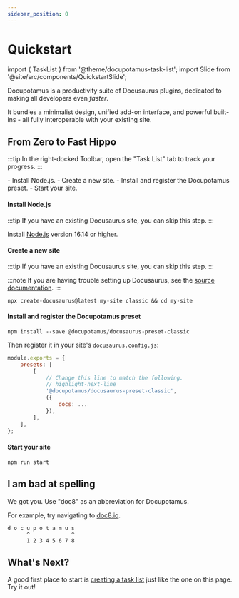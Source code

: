 ```yaml
---
sidebar_position: 0
---
```


# Quickstart

import { TaskList } from '@theme/docupotamus-task-list';
import Slide from '@site/src/components/QuickstartSlide';

Docupotamus is a productivity suite of Docusaurus plugins, dedicated to making
all developers even _faster_.

<Slide/>

It bundles a minimalist design, unified add-on interface, and powerful
built-ins - all fully interoperable with your existing site.

## From Zero to Fast Hippo

:::tip
In the right-docked Toolbar, open the "Task List" tab to track your progress.
:::

<TaskList>
- Install Node.js.
- Create a new site.
- Install and register the Docupotamus preset.
- Start your site.
</TaskList>

#### Install Node.js

:::tip
If you have an existing Docusaurus site, you can skip this step.
:::

Install [Node.js](https://nodejs.org/en/download/) version 16.14 or higher.

#### Create a new site

:::tip
If you have an existing Docusaurus site, you can skip this step.
:::

:::note
If you are having trouble setting up Docusaurus, see the
[source documentation](https://docusaurus.io/docs#fast-track).
:::

```shell
npx create-docusaurus@latest my-site classic && cd my-site
```

#### Install and register the Docupotamus preset

```shell npm2yarn
npm install --save @docupotamus/docusaurus-preset-classic
```

Then register it in your site's `docusaurus.config.js`:

```js title="docusaurus.config.js"
module.exports = {
    presets: [
        [
            // Change this line to match the following.
            // highlight-next-line
            '@docupotamus/docusaurus-preset-classic',
            ({
                docs: ...
            }),
        ],
    ],
};
```

#### Start your site

```shell
npm run start
```

## I am bad at spelling

We got you. Use "doc8" as an abbreviation for Docupotamus.

For example, try navigating to [doc8.io](https://www.doc8.io).

```text title="Why the number 8?"
d o c u p o t a m u s
      ^             ^
      1 2 3 4 5 6 7 8
```

## What's Next?

A good first place to start is [creating a task list](./themes/theme-task-list#example-usage)
just like the one on this page. Try it out!
